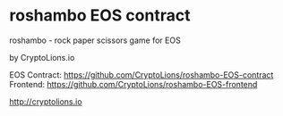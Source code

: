 # roshambo EOS contract
roshambo - rock paper scissors game for EOS  

by CryptoLions.io  

EOS Contract: https://github.com/CryptoLions/roshambo-EOS-contract  
Frontend: https://github.com/CryptoLions/roshambo-EOS-frontend  

http://cryptolions.io
